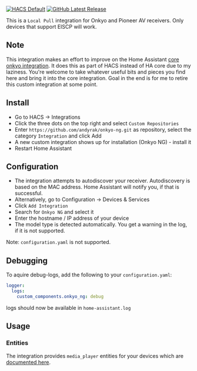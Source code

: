 [![HACS Default][hacs_shield]][hacs]
[![GitHub Latest Release][releases_shield]][latest_release]

[hacs_shield]: https://img.shields.io/static/v1.svg?label=HACS&message=Custom&style=popout&color=orange&labelColor=41bdf5&logo=HomeAssistantCommunityStore&logoColor=white
[hacs]: https://hacs.xyz/docs/default_repositories

[latest_release]: https://github.com/andyrak/onkyo-ng/releases/latest
[releases_shield]: https://img.shields.io/github/release/andyrak/onkyo-ng.svg?style=popout

This is a `Local Pull` integration for Onkyo and Pioneer AV receivers.
Only devices that support EISCP will work.


## Note

This integration makes an effort to improve on the Home Assistant [core onkyo integration](https://www.home-assistant.io/integrations/onkyo/). It does this as part of HACS instead of HA core due to my laziness. You're welcome to take whatever useful bits and pieces you find here and bring it into the core integration. Goal in the end is for me to retire this custom integration at some point.


## Install

* Go to HACS -> Integrations
* Click the three dots on the top right and select `Custom Repositories`
* Enter `https://github.com/andyrak/onkyo-ng.git` as repository, select the category `Integration` and click Add
* A new custom integration shows up for installation (Onkyo NG) - install it
* Restart Home Assistant


## Configuration

* The integration attempts to autodiscover your receiver. Autodiscovery is based on the MAC address. Home Assistant will notify you, if that is successful. 
* Alternatively, go to Configuration -> Devices & Services
* Click `Add Integration`
* Search for `Onkyo NG` and select it
* Enter the hostname / IP address of your device
* The model type is detected automatically. You get a warning in the log, if it is not supported.

Note: `configuration.yaml` is not supported.



## Debugging

To aquire debug-logs, add the following to your `configuration.yaml`:

```yaml
logger:
  logs:
    custom_components.onkyo_ng: debug
```

logs should now be available in `home-assistant.log`


## Usage

### Entities

The integration provides `media_player` entities for your devices which are [documented here](https://www.home-assistant.io/integrations/media_player/).

